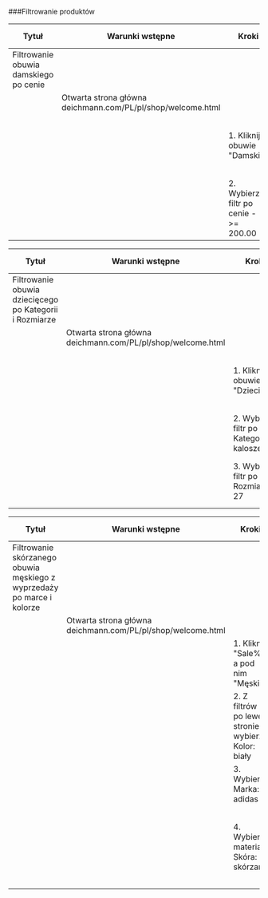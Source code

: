 ###Filtrowanie produktów
                  
Tytuł  | Warunki wstępne | Kroki | Oczekiwany rezultat
------------- | ------------- | --- | ---
Filtrowanie obuwia damskiego po cenie| | |
|| Otwarta strona główna deichmann.com/PL/pl/shop/welcome.html | |
| | | 1. Kliknij obuwie "Damskie" | Otwarta zakładka z damskimi butami, po lewej stronie widać filtry
| | | 2. Wybierz filtr po cenie - >= 200.00 | Na stronie jest 241 artykułów o wybranym kryterium
  
Tytuł  | Warunki wstępne | Kroki | Oczekiwany rezultat
------------- | ------------- | --- | ---
Filtrowanie obuwia dziecięcego po Kategorii i Rozmiarze | | | |
|| Otwarta strona główna deichmann.com/PL/pl/shop/welcome.html | |
| | | 1. Kliknij obuwie "Dziecięce" | Otwarta zakładka z dziecięcymi butami, po lewej stronie widać filtry
| | | 2. Wybierz filtr po Kategorii: kalosze | Na stronie widać tylko dziecięce kalosze
| | | 3. Wybierz filtr po Rozmiar: 27 | Na stronie widać trzy artykuły o wybranych kryteriach
  
Tytuł  | Warunki wstępne | Kroki | Oczekiwany rezultat
------------- | ------------- | --- | ---
Filtrowanie skórzanego obuwia męskiego z wyprzedaży po marce i kolorze  | | |
|| Otwarta strona główna deichmann.com/PL/pl/shop/welcome.html | |
| | | 1. Kliknij "Sale%", a pod nim "Męskie"| Otwarta strona z wyprzedażami męskiego obuwia
| | | 2. Z filtrów po lewej stronie wybierz Kolor: biały | Box z kolorem białym zaznaczony
| | | 3. Wybierz Marka: adidas | Na stronie wyświetla się 6 par obuwia
| | | 4. Wybierz materiał Skóra: skórzane | Strona nie wyświetla wybranego filtru, na stronie nie obuwia o wybranych kryteriach
